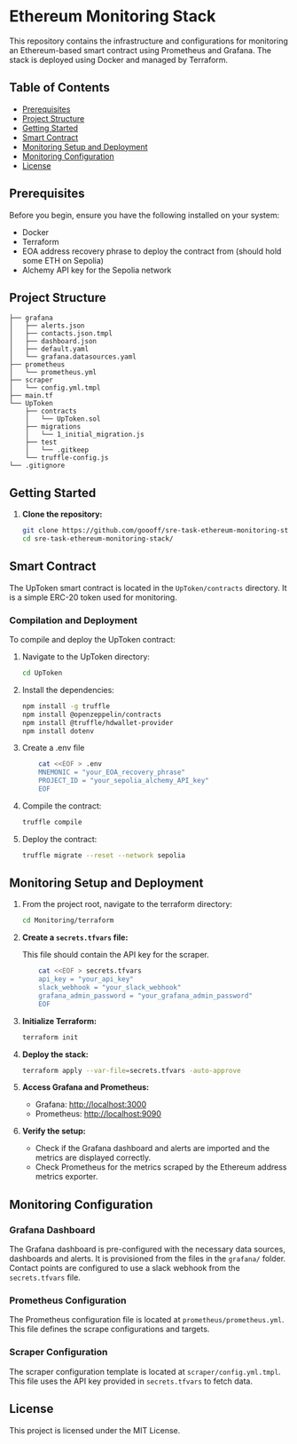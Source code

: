 # Ethereum Monitoring Stack

This repository contains the infrastructure and configurations for monitoring an Ethereum-based smart contract using Prometheus and Grafana. The stack is deployed using Docker and managed by Terraform.

## Table of Contents

- [Prerequisites](#prerequisites)
- [Project Structure](#project-structure)
- [Getting Started](#getting-started)
- [Smart Contract](#smart-contract)
- [Monitoring Setup and Deployment](#monitoring-setup-and-deployment)
- [Monitoring Configuration](#monitoring-configuration)
- [License](#license)

## Prerequisites

Before you begin, ensure you have the following installed on your system:

- Docker
- Terraform
- EOA address recovery phrase to deploy the contract from (should hold some ETH on Sepolia)
- Alchemy API key for the Sepolia network

## Project Structure

    ├── grafana
    │   ├── alerts.json
    │   ├── contacts.json.tmpl
    │   ├── dashboard.json
    │   ├── default.yaml
    │   └── grafana.datasources.yaml
    ├── prometheus
    │   └── prometheus.yml
    ├── scraper
    │   └── config.yml.tmpl
    ├── main.tf
    └── UpToken
        ├── contracts
        │   └── UpToken.sol
        ├── migrations
        │   └── 1_initial_migration.js
        ├── test
        │   └── .gitkeep
        └── truffle-config.js
    └── .gitignore

## Getting Started

1. **Clone the repository:**

    ```sh
    git clone https://github.com/goooff/sre-task-ethereum-monitoring-stack.git
    cd sre-task-ethereum-monitoring-stack/
    ```

## Smart Contract

The UpToken smart contract is located in the `UpToken/contracts` directory. It is a simple ERC-20 token used for monitoring.

### Compilation and Deployment

To compile and deploy the UpToken contract:

1. Navigate to the UpToken directory:

    ```sh
    cd UpToken
    ```

2. Install the dependencies:

    ```sh
    npm install -g truffle
    npm install @openzeppelin/contracts
    npm install @truffle/hdwallet-provider
    npm install dotenv
    ```

3. Create a .env file

    ```sh
        cat <<EOF > .env
        MNEMONIC = "your_EOA_recovery_phrase"
        PROJECT_ID = "your_sepolia_alchemy_API_key"
        EOF
    ```

4. Compile the contract:

    ```sh
    truffle compile
    ```

4. Deploy the contract:

    ```sh
    truffle migrate --reset --network sepolia
    ```

## Monitoring Setup and Deployment

1. From the project root, navigate to the terraform directory:

    ```sh
    cd Monitoring/terraform
    ```

2. **Create a `secrets.tfvars` file:**

    This file should contain the API key for the scraper.

    ```sh
        cat <<EOF > secrets.tfvars
        api_key = "your_api_key"
        slack_webhook = "your_slack_webhook"
        grafana_admin_password = "your_grafana_admin_password"
        EOF
    ```

3. **Initialize Terraform:**

    ```sh
    terraform init
    ```

4. **Deploy the stack:**

    ```sh
    terraform apply --var-file=secrets.tfvars -auto-approve
    ```

5. **Access Grafana and Prometheus:**

    - Grafana: [http://localhost:3000](http://localhost:3000) 
    - Prometheus: [http://localhost:9090](http://localhost:9090)

6. **Verify the setup:**

    - Check if the Grafana dashboard and alerts are imported and the metrics are displayed correctly.
    - Check Prometheus for the metrics scraped by the Ethereum address metrics exporter.

## Monitoring Configuration

### Grafana Dashboard

The Grafana dashboard is pre-configured with the necessary data sources, dashboards and alerts. It is provisioned from the files in the `grafana/` folder. Contact points are configured to use a slack webhook from the `secrets.tfvars` file.

### Prometheus Configuration

The Prometheus configuration file is located at `prometheus/prometheus.yml`. This file defines the scrape configurations and targets.

### Scraper Configuration

The scraper configuration template is located at `scraper/config.yml.tmpl`. This file uses the API key provided in `secrets.tfvars` to fetch data.

## License

This project is licensed under the MIT License.